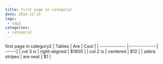 ```yaml
---
title: first page in category2
date: 2016-12-15
tags:
 - tag3
categories: 
 - category2
---
```


first page in category2
| Tables        | Are           | Cool  |
| ------------- |:-------------:| -----:|
| col 3 is      | right-aligned | $1600 |
| col 2 is      | centered      |   $12 |
| zebra stripes | are neat      |    $1 |